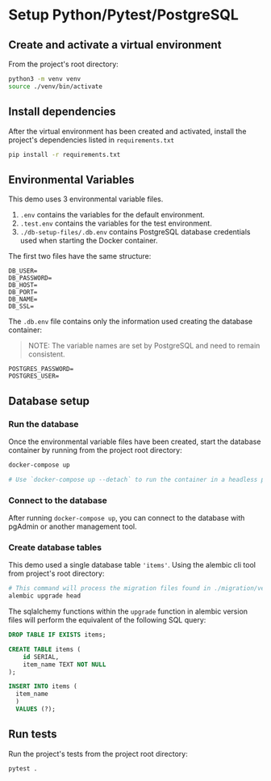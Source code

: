 # Setup Python/Pytest/PostgreSQL

## Create and activate a virtual environment

From the project's root directory:

```bash
python3 -m venv venv
source ./venv/bin/activate
```

## Install dependencies

After the virtual environment has been created and activated, install the project's dependencies listed in `requirements.txt`

```bash
pip install -r requirements.txt
```

## Environmental Variables

This demo uses 3 environmental variable files.

  1. `.env` contains the variables for the default environment.
  2. `.test.env` contains the variables for the test environment.
  3. `./db-setup-files/.db.env` contains PostgreSQL database credentials used when starting the Docker container.

The first two files have the same structure:

``` text
DB_USER=
DB_PASSWORD=
DB_HOST=
DB_PORT=
DB_NAME=
DB_SSL=
```

The `.db.env` file contains only the information used creating the database container:
> NOTE: The variable names are set by PostgreSQL and need to remain consistent.

```text
POSTGRES_PASSWORD=
POSTGRES_USER=
```

## Database setup

### Run the database

Once the environmental variable files have been created, start the database container by running from the project root directory:

```bash
docker-compose up

# Use `docker-compose up --detach` to run the container in a headless process 
```

### Connect to the database

After running `docker-compose up`, you can connect to the database with pgAdmin or another management tool.

### Create database tables

This demo used a single database table `'items'`.  Using the alembic cli tool from project's root directory:

```bash
# This command will process the migration files found in ./migration/versions/
alembic upgrade head
```

The sqlalchemy functions within the `upgrade` function in alembic version files will perform the equivalent of the following SQL query:

```sql
DROP TABLE IF EXISTS items;

CREATE TABLE items (
    id SERIAL,
    item_name TEXT NOT NULL
);

INSERT INTO items (
  item_name
  )
  VALUES (?);
```

## Run tests

Run the project's tests from the project root directory:

```bash
pytest .
```
